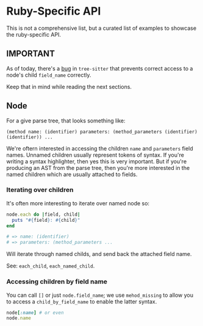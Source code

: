 # Ruby-Specific API

This is not a comprehensive list, but a curated list of examples to showcase the ruby-specific API.

## IMPORTANT

As of today, there's a
[bug](https://github.com/tree-sitter/tree-sitter/issues/1642) in `tree-sitter`
that prevents correct access to a node's child `field_name` correctly.

Keep that in mind while reading the next sections.

## Node

For a give parse tree, that looks something like:

```
(method name: (identifier) parameters: (method_parameters (identifier) (identifier)) ...
```

We're oftern interested in accessing the children `name` and `parameters` field names.
Unnamed children usually represent tokens of syntax. If you're writing a syntax highlighter,
then yes this is very important. But if you're producing an AST from the parse tree, then
you're more interested in the named children which are usually attached to fields.

### Iterating over children

It's often more interesting to iterate over named node so:

``` ruby
node.each do |field, child|
  puts "#{field}: #{child}"
end

# => name: (identifier)
# => parameters: (method_parameters ...
```

Will iterate through named childs, and send back the attached field name.

See: `each_child`, `each_named_child`.

### Accessing children by field name

You can call `[]` or just `node.field_name`; we use `mehod_missing` to allow you
to access a `child_by_field_name` to enable the latter syntax.

``` ruby
node[:name] # or even
node.name
```

